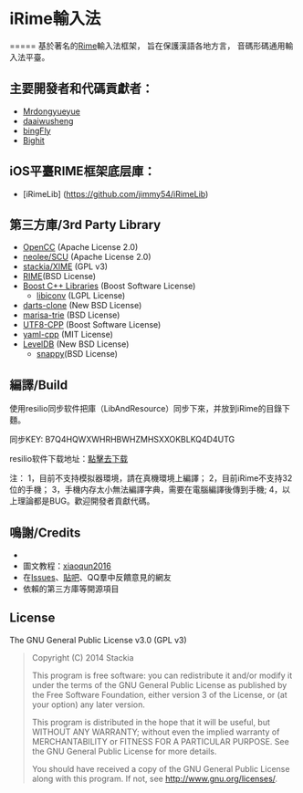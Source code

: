 # iRime輸入法

=====
基於著名的[Rime]輸入法框架，
旨在保護漢語各地方言，
音碼形碼通用輸入法平臺。







## 主要開發者和代碼貢獻者：

- [Mrdongyueyue](https://github.com/Mrdongyueyue)
- [daaiwusheng](https://github.com/daaiwusheng)
- [bingFly](https://github.com/bingFly)
- [Bighit](https://github.com/Bighit)



## iOS平臺RIME框架底层庫：

- [iRimeLib] (https://github.com/jimmy54/iRimeLib)


## 第三方庫/3rd Party Library
- [OpenCC](https://github.com/BYVoid/OpenCC) (Apache License 2.0)
- [neolee/SCU](https://github.com/BYVoid/OpenCC) (Apache License 2.0)
- [stackia/XIME](https://github.com/stackia/XIME) (GPL v3)
- [RIME](http://rime.im)(BSD License)
 - [Boost C++ Libraries](http://www.boost.org/) (Boost Software License)
   - [libiconv](http://www.gnu.org/software/libiconv/) (LGPL License)
 - [darts-clone](https://code.google.com/p/darts-clone/) (New BSD License)
 - [marisa-trie](https://code.google.com/p/marisa-trie/) (BSD License)
 - [UTF8-CPP](http://utfcpp.sourceforge.net/) (Boost Software License)
 - [yaml-cpp](https://code.google.com/p/yaml-cpp/) (MIT License)
 - [LevelDB](https://github.com/google/leveldb) (New BSD License)
   - [snappy](https://google.github.io/snappy/)(BSD License)

## 編譯/Build

使用resilio同步软件把庫（LibAndResource）同步下來，并放到iRime的目錄下麵。

同步KEY: B7Q4HQWXWHRHBWHZMHSXXOKBLKQ4D4UTG

resilio软件下载地址：[點擊去下载](https://www.resilio.com/)

注：
    1，目前不支持模拟器環境，請在真機環境上編譯；
    2，目前iRime不支持32位的手機；
    3，手機内存太小無法編譯字典，需要在電腦編譯後傳到手機;
    4，以上理論都是BUG。歡迎開發者貢獻代碼。

## 鳴謝/Credits
- [Rime]: [佛振](https://github.com/lotem)
- 圖文教程：[xiaoqun2016](https://github.com/xiaoqun2016)
- 在[Issues](https://github.com/jimmy54/iRime/issues)、[貼吧](http://tieba.baidu.com/f?kw=rime)、QQ羣中反饋意見的網友
- 依賴的第三方庫等開源項目

[Rime]: http://rime.im


## License
The GNU General Public License v3.0 (GPL v3)

>Copyright (C) 2014 Stackia
> 
>This program is free software: you can redistribute it and/or modify it under the terms of the GNU General Public License as published by the Free Software Foundation, either version 3 of the License, or (at your option) any later version.
> 
>This program is distributed in the hope that it will be useful, but WITHOUT ANY WARRANTY; without even the implied warranty of MERCHANTABILITY or FITNESS FOR A PARTICULAR PURPOSE.  See the GNU General Public License for more details.
> 
>You should have received a copy of the GNU General Public License along with this program.  If not, see <http://www.gnu.org/licenses/>.


